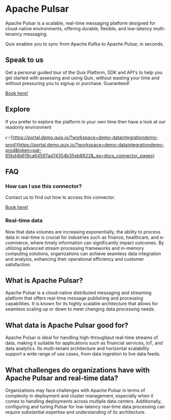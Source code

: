 <!--[tech-name]-->
# Apache Pulsar

<!--[blurb-about-tech]-->
Apache Pulsar is a scalable, real-time messaging platform designed for cloud-native environments, offering durable, flexible, and low-latency multi-tenancy messaging.

Quix enables you to sync from Apache Kafka <span id="to_or_from">to</span> <span id="techname">Apache Pulsar</span>, in seconds.

## Speak to us

Get a personal guided tour of the Quix Platform, SDK and API's to help you get started with assessing and using Quix, without wasting your time and without pressuring you to signup or purchase. Guaranteed!

[Book here!](https://quix.io/book-a-demo)


## Explore

If you prefer to explore the platform in your own time then have a look at our readonly environment

👉[https://portal.demo.quix.io/?workspace=demo-dataintegrationdemo-prod](https://portal.demo.quix.io/?workspace=demo-dataintegrationdemo-prod&token=pat-65bd4b619ca64597ad74354b35eb8622&_ga=docs_connector_pages)


## FAQ 

### How can I use this connector?

Contact us to find out how to access this connector.

[Book here!](https://quix.io/book-a-demo)

### Real-time data

Now that data volumes are increasing exponentially, the ability to process data in real-time is crucial for industries such as finance, healthcare, and e-commerce, where timely information can significantly impact outcomes. By utilizing advanced stream processing frameworks and in-memory computing solutions, organizations can achieve seamless data integration and analysis, enhancing their operational efficiency and customer satisfaction.

## What is <span id="techname">Apache Pulsar</span>?

<!--[tech-seo-text]-->
Apache Pulsar is a cloud-native distributed messaging and streaming platform that offers real-time message publishing and processing capabilities. It is known for its highly scalable architecture that allows for seamless scaling up or down to meet changing data processing needs.

## What data is <span id="techname">Apache Pulsar</span> good for?

<!--[tech-data-seo-text]-->
Apache Pulsar is ideal for handling high-throughput real-time streams of data, making it suitable for applications such as financial services, IoT, and data analytics. Its multi-tenant architecture and horizontal scalability support a wide range of use cases, from data ingestion to live data feeds.

## What challenges do organizations have with <span id="techname">Apache Pulsar</span> and real-time data?

<!--[tech-challenges-seo-text]-->
Organizations may face challenges with Apache Pulsar in terms of complexity in deployment and cluster management, especially when it comes to handling deployments across multiple data centers. Additionally, configuring and tuning Pulsar for low-latency real-time data processing can require substantial expertise and understanding of its architecture.
